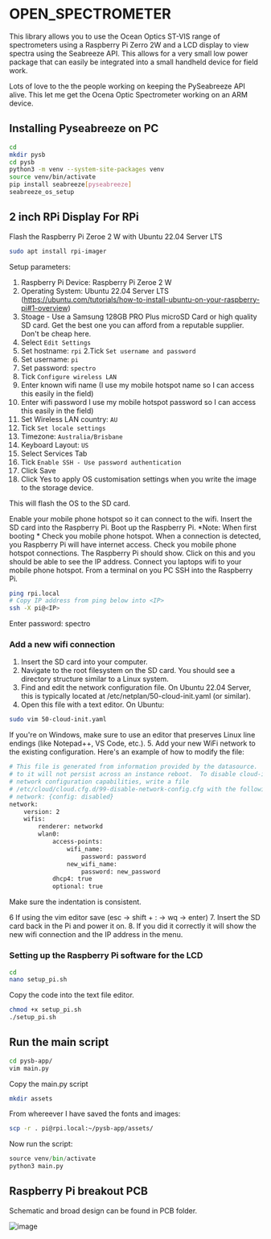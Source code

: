 # OPEN_SPECTROMETER

This library allows you to use the Ocean Optics ST-VIS range of spectrometers using a Raspberry Pi Zerro 2W and a LCD display to view spectra using the Seabreeze API. This allows for a very small low power package that can easily be integrated into a small handheld device for field work. 

Lots of love to the the people working on keeping the PySeabreeze API alive. This let me get the Ocena Optic Spectrometer working on an ARM device. 

## Installing Pyseabreeze on PC

```sh
cd
mkdir pysb
cd pysb
python3 -m venv --system-site-packages venv
source venv/bin/activate
pip install seabreeze[pyseabreeze]
seabreeze_os_setup
```

## 2 inch RPi Display For RPi

Flash the Raspberry Pi Zeroe 2 W with Ubuntu 22.04 Server LTS

```sh
sudo apt install rpi-imager
```

Setup parameters:
1. Raspberry Pi Device: Raspberry Pi Zeroe 2 W
2. Operating System: Ubuntu 22.04 Server LTS (https://ubuntu.com/tutorials/how-to-install-ubuntu-on-your-raspberry-pi#1-overview)
3. Stoage - Use a Samsung 128GB PRO Plus microSD Card or high quality SD card. Get the best one you can afford from a reputable supplier. Don't be cheap here.
4. Select `Edit Settings`
  1. Set hostname: `rpi`
  2.Tick `Set username and password`
  3. Set username: `pi`
  4. Set password: `spectro`
  5. Tick `Configure wireless LAN`
  6. Enter known wifi name (I use my mobile hotspot name so I can access this easily in the field)
  7. Enter wifi password I use my mobile hotspot password so I can access this easily in the field)
  8. Set Wireless LAN country: `AU`
  9. Tick `Set locale settings`
  10. Timezone: `Australia/Brisbane`
  11. Keyboard Layout: `US`
  12. Select Services Tab
  13. Tick `Enable SSH - Use password authentication`
  14. Click Save
  15. Click Yes to apply OS customisation settings when you write the image to the storage device.

This will flash the OS to the SD card.

Enable your mobile phone hotspot so it can connect to the wifi.
Insert the SD card into the Raspberry Pi. 
Boot up the Raspberry Pi.
*Note: When first booting *
Check you mobile phone hotspot. 
When a connection is detected, you Raspberry Pi will have internet access. Check you mobile phone hotspot connections. The Raspberry Pi should show. Click on this and you should be able to see the IP address.
Connect you laptops wifi to your mobile phone hotspot. 
From a terminal on you PC SSH into the Raspberry Pi.

```sh
ping rpi.local
# Copy IP address from ping below into <IP>
ssh -X pi@<IP>
```
Enter password: spectro

### Add a new wifi connection

1. Insert the SD card into your computer.
2. Navigate to the root filesystem on the SD card. You should see a directory structure similar to a Linux system.
3. Find and edit the network configuration file. On Ubuntu 22.04 Server, this is typically located at /etc/netplan/50-cloud-init.yaml (or similar).
4. Open this file with a text editor. On Ubuntu: 

```sh
sudo vim 50-cloud-init.yaml
```

If you're on Windows, make sure to use an editor that preserves Linux line endings (like Notepad++, VS Code, etc.). 
5. Add your new WiFi network to the existing configuration. Here's an example of how to modify the file:

```sh
# This file is generated from information provided by the datasource.  Changes
# to it will not persist across an instance reboot.  To disable cloud-init's
# network configuration capabilities, write a file
# /etc/cloud/cloud.cfg.d/99-disable-network-config.cfg with the following:
# network: {config: disabled}
network:
    version: 2
    wifis:
        renderer: networkd
        wlan0:
            access-points:
                wifi_name:
                    password: password
                new_wifi_name:
                    password: new_password
            dhcp4: true
            optional: true
```
Make sure the indentation is consistent. 

6 If using the vim editor save (esc -> shift + : -> wq -> enter)
7. Insert the SD card back in the Pi and power it on. 
8. If you did it correctly it will show the new wifi connection and the IP address in the menu.

### Setting up the Raspberry Pi software for the LCD

```sh
cd
nano setup_pi.sh
```

Copy the code into the text file editor.

```sh
chmod +x setup_pi.sh
./setup_pi.sh
```
## Run the main script

```sh
cd pysb-app/
vim main.py
```

Copy the main.py script

```sh
mkdir assets
```

From whereever I have saved the fonts and images:

```sh
scp -r . pi@rpi.local:~/pysb-app/assets/
```

Now run the script:

```py
source venv/bin/activate
python3 main.py
```

## Raspberry Pi breakout PCB

Schematic and broad design can be found in PCB folder.

![image](https://github.com/user-attachments/assets/7c0f146f-47bb-43a3-b808-453892763aac)




